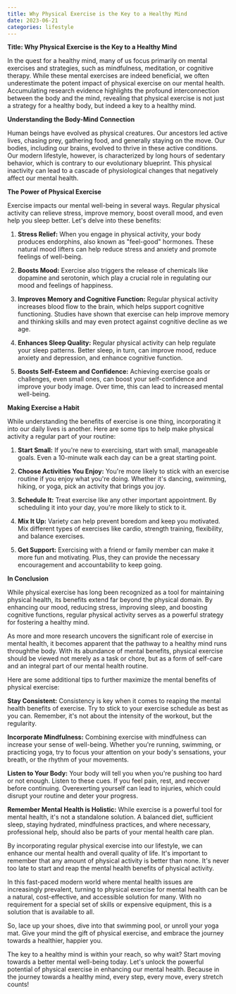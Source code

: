```yaml
---
title: Why Physical Exercise is the Key to a Healthy Mind
date: 2023-06-21
categories: lifestyle
---
```


**Title: Why Physical Exercise is the Key to a Healthy Mind**

In the quest for a healthy mind, many of us focus primarily on mental exercises and strategies, such as mindfulness, meditation, or cognitive therapy. While these mental exercises are indeed beneficial, we often underestimate the potent impact of physical exercise on our mental health. Accumulating research evidence highlights the profound interconnection between the body and the mind, revealing that physical exercise is not just a strategy for a healthy body, but indeed a key to a healthy mind.

**Understanding the Body-Mind Connection**

Human beings have evolved as physical creatures. Our ancestors led active lives, chasing prey, gathering food, and generally staying on the move. Our bodies, including our brains, evolved to thrive in these active conditions. Our modern lifestyle, however, is characterized by long hours of sedentary behavior, which is contrary to our evolutionary blueprint. This physical inactivity can lead to a cascade of physiological changes that negatively affect our mental health.

**The Power of Physical Exercise**

Exercise impacts our mental well-being in several ways. Regular physical activity can relieve stress, improve memory, boost overall mood, and even help you sleep better. Let's delve into these benefits:

1. **Stress Relief:** When you engage in physical activity, your body produces endorphins, also known as "feel-good" hormones. These natural mood lifters can help reduce stress and anxiety and promote feelings of well-being.

2. **Boosts Mood:** Exercise also triggers the release of chemicals like dopamine and serotonin, which play a crucial role in regulating our mood and feelings of happiness.

3. **Improves Memory and Cognitive Function:** Regular physical activity increases blood flow to the brain, which helps support cognitive functioning. Studies have shown that exercise can help improve memory and thinking skills and may even protect against cognitive decline as we age.

4. **Enhances Sleep Quality:** Regular physical activity can help regulate your sleep patterns. Better sleep, in turn, can improve mood, reduce anxiety and depression, and enhance cognitive function.

5. **Boosts Self-Esteem and Confidence:** Achieving exercise goals or challenges, even small ones, can boost your self-confidence and improve your body image. Over time, this can lead to increased mental well-being.

**Making Exercise a Habit**

While understanding the benefits of exercise is one thing, incorporating it into our daily lives is another. Here are some tips to help make physical activity a regular part of your routine:

1. **Start Small:** If you're new to exercising, start with small, manageable goals. Even a 10-minute walk each day can be a great starting point.

2. **Choose Activities You Enjoy:** You're more likely to stick with an exercise routine if you enjoy what you're doing. Whether it's dancing, swimming, hiking, or yoga, pick an activity that brings you joy.

3. **Schedule It:** Treat exercise like any other important appointment. By scheduling it into your day, you're more likely to stick to it.

4. **Mix It Up:** Variety can help prevent boredom and keep you motivated. Mix different types of exercises like cardio, strength training, flexibility, and balance exercises.

5. **Get Support:** Exercising with a friend or family member can make it more fun and motivating. Plus, they can provide the necessary encouragement and accountability to keep going.

**In Conclusion**

While physical exercise has long been recognized as a tool for maintaining physical health, its benefits extend far beyond the physical domain. By enhancing our mood, reducing stress, improving sleep, and boosting cognitive functions, regular physical activity serves as a powerful strategy for fostering a healthy mind.

As more and more research uncovers the significant role of exercise in mental health, it becomes apparent that the pathway to a healthy mind runs throughthe body. With its abundance of mental benefits, physical exercise should be viewed not merely as a task or chore, but as a form of self-care and an integral part of our mental health routine.

Here are some additional tips to further maximize the mental benefits of physical exercise:

**Stay Consistent:** Consistency is key when it comes to reaping the mental health benefits of exercise. Try to stick to your exercise schedule as best as you can. Remember, it's not about the intensity of the workout, but the regularity.

**Incorporate Mindfulness:** Combining exercise with mindfulness can increase your sense of well-being. Whether you're running, swimming, or practicing yoga, try to focus your attention on your body's sensations, your breath, or the rhythm of your movements.

**Listen to Your Body:** Your body will tell you when you're pushing too hard or not enough. Listen to these cues. If you feel pain, rest, and recover before continuing. Overexerting yourself can lead to injuries, which could disrupt your routine and deter your progress.

**Remember Mental Health is Holistic:** While exercise is a powerful tool for mental health, it's not a standalone solution. A balanced diet, sufficient sleep, staying hydrated, mindfulness practices, and where necessary, professional help, should also be parts of your mental health care plan.

By incorporating regular physical exercise into our lifestyle, we can enhance our mental health and overall quality of life. It's important to remember that any amount of physical activity is better than none. It's never too late to start and reap the mental health benefits of physical activity.

In this fast-paced modern world where mental health issues are increasingly prevalent, turning to physical exercise for mental health can be a natural, cost-effective, and accessible solution for many. With no requirement for a special set of skills or expensive equipment, this is a solution that is available to all.

So, lace up your shoes, dive into that swimming pool, or unroll your yoga mat. Give your mind the gift of physical exercise, and embrace the journey towards a healthier, happier you.

The key to a healthy mind is within your reach, so why wait? Start moving towards a better mental well-being today. Let's unlock the powerful potential of physical exercise in enhancing our mental health. Because in the journey towards a healthy mind, every step, every move, every stretch counts!